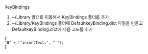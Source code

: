 KeyBindings

1. ~/Library 폴더로 이동해서 KeyBindings 폴더를 추가
2. ~/Library/KeyBindings 폴더에 DefaultkeyBinding.dict 파일을 만들고 DefaultkeyBinding.dict에 다음 코드를 추가
```
{
"₩" = ("insertText:", "`");
}
```